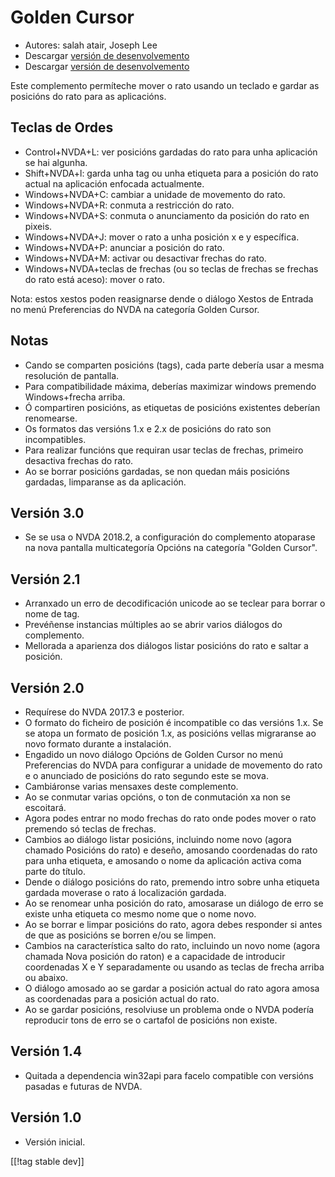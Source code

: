 # Golden Cursor #

* Autores: salah atair, Joseph Lee
* Descargar [versión de desenvolvemento][1]
* Descargar [versión de desenvolvemento][2]

Este complemento permíteche mover o rato usando un teclado e gardar as
posicións do rato para as aplicacións.

## Teclas de Ordes

* Control+NVDA+L: ver posicións gardadas do rato para unha aplicación se hai
  algunha.
* Shift+NVDA+l: garda unha tag ou unha etiqueta para a posición do rato
  actual na aplicación enfocada actualmente.
* Windows+NVDA+C: cambiar a unidade de movemento do rato.
* Windows+NVDA+R: conmuta a restricción do rato.
* Windows+NVDA+S: conmuta o anunciamento da posición do rato en pixeis.
* Windows+NVDA+J: mover o rato a unha posición x e y específica.
* Windows+NVDA+P: anunciar a posición do rato.
* Windows+NVDA+M: activar ou desactivar frechas do rato.
* Windows+NVDA+teclas de frechas (ou so teclas de frechas se frechas do rato
  está aceso): mover o rato.

Nota: estos xestos poden reasignarse dende o diálogo Xestos de Entrada no
menú Preferencias do NVDA na categoría Golden Cursor.

## Notas

* Cando se comparten posicións (tags), cada parte debería usar a mesma
  resolución de pantalla.
* Para compatibilidade máxima, deberías maximizar windows premendo
  Windows+frecha arriba.
* Ó compartiren posicións, as etiquetas de posicións existentes deberían
  renomearse.
* Os formatos das versións 1.x e 2.x de posicións do rato son incompatibles.
* Para realizar funcións que requiran usar teclas de frechas, primeiro
  desactiva frechas do rato.
* Ao se borrar posicións gardadas, se non quedan máis posicións gardadas,
  limparanse as da aplicación.

## Versión 3.0

* Se se usa o NVDA 2018.2, a configuración do complemento atoparase na nova
  pantalla multicategoría Opcións na categoría "Golden Cursor".

## Versión 2.1

* Arranxado un erro de decodificación unicode ao se teclear para borrar o
  nome de tag.
* Prevéñense instancias múltiples ao se abrir varios diálogos do
  complemento.
* Mellorada a aparienza dos diálogos listar posicións do rato e saltar a
  posición.

## Versión 2.0

* Requírese do NVDA 2017.3 e posterior.
* O formato do ficheiro de posición é incompatible co das versións 1.x. Se
  se atopa un formato de posición 1.x, as posicións vellas migraranse ao
  novo formato durante a instalación.
* Engadido un novo diálogo Opcións de Golden Cursor no menú Preferencias do
  NVDA para configurar a unidade de movemento do rato e o anunciado de
  posicións do rato segundo este se mova.
* Cambiáronse varias mensaxes deste complemento.
* Ao se conmutar varias opcións, o ton de conmutación xa non se escoitará.
* Agora podes entrar no modo frechas do rato onde podes mover o rato
  premendo só teclas de frechas.
* Cambios ao diálogo listar posicións, incluindo nome novo (agora chamado
  Posicións do rato) e deseño, amosando coordenadas do rato para unha
  etiqueta, e amosando o nome da aplicación activa coma parte do título.
* Dende o diálogo posicións do rato, premendo intro sobre unha etiqueta
  gardada moverase o rato á localización gardada.
* Ao se renomear unha posición do rato, amosarase un diálogo de erro se
  existe unha etiqueta co mesmo nome  que o nome novo.
* Ao se borrar e limpar posicións do rato, agora debes responder si antes de
  que as posicións se borren e/ou se limpen.
* Cambios na característica salto do rato, incluindo un novo nome (agora
  chamada Nova posición do raton) e a capacidade de introducir coordenadas X
  e Y separadamente ou usando as teclas de frecha arriba ou abaixo.
* O diálogo amosado ao se gardar a posición actual do rato agora amosa as
  coordenadas para a posición actual do rato.
* Ao se gardar posicións, resolviuse un problema onde o NVDA podería
  reproducir tons de erro se o cartafol de posicións non existe.

## Versión 1.4

* Quitada a dependencia win32api para facelo compatible con versións pasadas
  e futuras de NVDA.

## Versión 1.0

* Versión inicial.

[[!tag stable dev]]

[1]: https://addons.nvda-project.org/files/get.php?file=gc

[2]: https://addons.nvda-project.org/files/get.php?file=gc-dev
